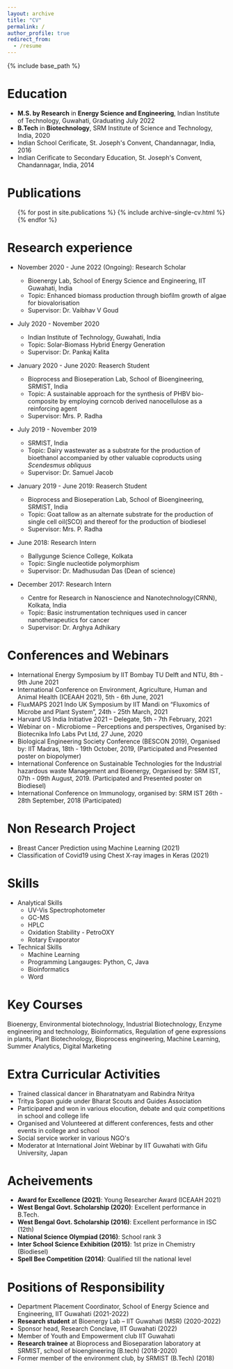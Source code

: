 ```yaml
---
layout: archive
title: "CV"
permalink: /
author_profile: true
redirect_from:
  - /resume
---
```


{% include base_path %}

Education
======
* **M.S. by Research** in **Energy Science and Engineering**, Indian Institute of Technology, Guwahati, Graduating July 2022
* **B.Tech** in **Biotechnology**, SRM Institute of Science and Technology, India, 2020
* Indian School Cerificate, St. Joseph's Convent, Chandannagar, India, 2016
* Indian Cerificate to Secondary Education, St. Joseph's Convent, Chandannagar, India, 2014


Publications
======
  <ul>{% for post in site.publications %}
    {% include archive-single-cv.html %}
  {% endfor %}</ul>

Research experience
======
* November 2020 - June 2022 (Ongoing): Research Scholar 
  * Bioenergy Lab, School of Energy Science and Engineering, IIT Guwahati, India
  * Topic: Enhanced biomass production through biofilm growth of algae for biovalorisation
  * Supervisor: Dr. Vaibhav V Goud

* July 2020 - November 2020 
  * Indian Institute of Technology, Guwahati, India 
  * Topic: Solar-Biomass Hybrid Energy Generation
  * Supervisor: Dr. Pankaj Kalita

* January 2020 - June 2020: Reaserch Student 
  * Bioprocess and Bioseperation Lab, School of Bioengineering, SRMIST, India
  * Topic: A sustainable approach for the synthesis of PHBV bio-composite by employing corncob derived nanocellulose as a reinforcing agent
  * Supervisor: Mrs. P. Radha

* July 2019 - November 2019 
  * SRMIST, India 
  * Topic: Dairy wastewater as a substrate for the production of bioethanol accompanied by other valuable coproducts using *Scendesmus obliquus*
  * Supervisor: Dr. Samuel Jacob

* January 2019 - June 2019: Reaserch Student 
  * Bioprocess and Bioseperation Lab, School of Bioengineering, SRMIST, India
  * Topic: Goat tallow as an alternate substrate for the production of single cell oil(SCO) and thereof for the production of biodiesel 
  * Supervisor: Mrs. P. Radha

* June 2018: Research Intern
  * Ballygunge Science College, Kolkata
  * Topic: Single nucleotide polymorphism
  * Supervisor: Dr. Madhusudan Das (Dean of science)

* December 2017: Research Intern
  * Centre for Research in Nanoscience and Nanotechnology(CRNN), Kolkata, India
  * Topic: Basic instrumentation techniques used in cancer nanotherapeutics for cancer
  * Supervisor: Dr. Arghya Adhikary


Conferences and Webinars
======
* International Energy Symposium by IIT Bombay TU Delft and NTU, 8th - 9th June 2021
* International Conference on Environment, Agriculture, Human and Animal Health (ICEAAH 2021), 5th - 6th June, 2021
* FluxMAPS 2021 Indo UK Symposium by IIT Mandi on “Fluxomics of Microbe and Plant System”, 24th - 25th March, 2021
* Harvard US India Initiative 2021 – Delegate, 5th - 7th February, 2021
* Webinar on - Microbiome – Perceptions and perspectives, Organised by: Biotecnika Info Labs Pvt Ltd, 27 June, 2020
* Biological Engineering Society Conference (BESCON 2019), Organised by: IIT Madras, 18th - 19th October, 2019, (Participated and Presented poster on biopolymer)
* International Conference on Sustainable Technologies for the Industrial hazardous waste Management and Bioenergy, Organised by: SRM IST, 07th - 09th August, 2019. (Participated and Presented poster on Biodiesel)
* International Conference on Immunology, organised by: SRM IST 26th - 28th September, 2018 (Participated)

Non Research Project
======
* Breast Cancer Prediction using Machine Learning (2021)
* Classification of Covid19 using Chest X-ray images in Keras (2021)

Skills
======
* Analytical Skills
  * UV-Vis Spectrophotometer
  * GC-MS 
  * HPLC
  * Oxidation Stability - PetroOXY
  * Rotary Evaporator
* Technical Skills
  * Machine Learning
  * Programming Langauges: Python, C, Java
  * Bioinformatics
  * Word


Key Courses
======
Bioenergy, Environmental biotechnology, Industrial Biotechnology, Enzyme engineering and technology, Bioinformatics, Regulation of gene expressions in plants, Plant Biotechnology, Bioprocess engineering, Machine Learning, Summer Analytics, Digital Marketing

Extra Curricular Activities
======
* Trained classical dancer in Bharatnatyam and Rabindra Nritya
* Tritya Sopan guide under Bharat Scouts and Guides Association
* Participared and won in various elocution, debate and quiz competitions in school and college life
* Organised and Volunteered at different conferences, fests and other events in college and school
* Social service worker in various NGO's
* Moderator at International Joint Webinar by IIT Guwahati with Gifu University, Japan

Acheivements
======
* **Award for Excellence (2021)**: Young Researcher Award (ICEAAH 2021)
* **West Bengal Govt. Scholarship (2020)**: Excellent performance in B.Tech.
* **West Bengal Govt. Scholarship (2016)**: Excellent performance in ISC (12th)
* **National Science Olympiad (2016)**: School rank 3
* **Inter School Science Exhibition (2015)**: 1st prize in Chemistry (Biodiesel)
* **Spell Bee Competition (2014)**: Qualified till the national level

Positions of Responsibility
======
* Department Placement Coordinator, School of Energy Science and Engineering, IIT Guwahati (2021-2022)
* **Research student** at Bioenergy Lab – IIT Guwahati (MSR) (2020-2022)
* Sponsor head, Research Conclave, IIT Guwahati (2022)
* Member of Youth and Empowerment club IIT Guwahati
* **Research trainee** at Bioprocess and Bioseparation laboratory at SRMIST, school of bioengineering (B.tech) (2018-2020)
* Former member of the environment club, by SRMIST (B.Tech) (2018)
  
<!-- Talks
======
  <ul>{% for post in site.talks %}
    {% include archive-single-talk-cv.html %}
  {% endfor %}</ul>
   -->
<!-- Teaching
======
  <ul>{% for post in site.teaching %}
    {% include archive-single-cv.html %}
  {% endfor %}</ul> -->


<!--   
Service and leadership
======
* Currently signed in to 43 different slack teams -->
